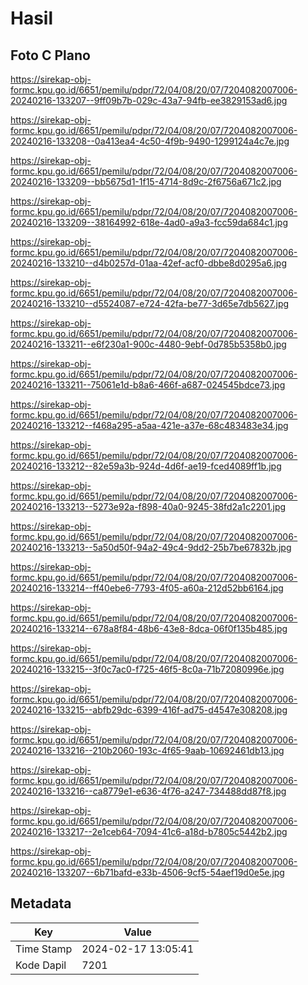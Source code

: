 # Hasil

## Foto C Plano

https://sirekap-obj-formc.kpu.go.id/6651/pemilu/pdpr/72/04/08/20/07/7204082007006-20240216-133207--9ff09b7b-029c-43a7-94fb-ee3829153ad6.jpg

https://sirekap-obj-formc.kpu.go.id/6651/pemilu/pdpr/72/04/08/20/07/7204082007006-20240216-133208--0a413ea4-4c50-4f9b-9490-1299124a4c7e.jpg

https://sirekap-obj-formc.kpu.go.id/6651/pemilu/pdpr/72/04/08/20/07/7204082007006-20240216-133209--bb5675d1-1f15-4714-8d9c-2f6756a671c2.jpg

https://sirekap-obj-formc.kpu.go.id/6651/pemilu/pdpr/72/04/08/20/07/7204082007006-20240216-133209--38164992-618e-4ad0-a9a3-fcc59da684c1.jpg

https://sirekap-obj-formc.kpu.go.id/6651/pemilu/pdpr/72/04/08/20/07/7204082007006-20240216-133210--d4b0257d-01aa-42ef-acf0-dbbe8d0295a6.jpg

https://sirekap-obj-formc.kpu.go.id/6651/pemilu/pdpr/72/04/08/20/07/7204082007006-20240216-133210--d5524087-e724-42fa-be77-3d65e7db5627.jpg

https://sirekap-obj-formc.kpu.go.id/6651/pemilu/pdpr/72/04/08/20/07/7204082007006-20240216-133211--e6f230a1-900c-4480-9ebf-0d785b5358b0.jpg

https://sirekap-obj-formc.kpu.go.id/6651/pemilu/pdpr/72/04/08/20/07/7204082007006-20240216-133211--75061e1d-b8a6-466f-a687-024545bdce73.jpg

https://sirekap-obj-formc.kpu.go.id/6651/pemilu/pdpr/72/04/08/20/07/7204082007006-20240216-133212--f468a295-a5aa-421e-a37e-68c483483e34.jpg

https://sirekap-obj-formc.kpu.go.id/6651/pemilu/pdpr/72/04/08/20/07/7204082007006-20240216-133212--82e59a3b-924d-4d6f-ae19-fced4089ff1b.jpg

https://sirekap-obj-formc.kpu.go.id/6651/pemilu/pdpr/72/04/08/20/07/7204082007006-20240216-133213--5273e92a-f898-40a0-9245-38fd2a1c2201.jpg

https://sirekap-obj-formc.kpu.go.id/6651/pemilu/pdpr/72/04/08/20/07/7204082007006-20240216-133213--5a50d50f-94a2-49c4-9dd2-25b7be67832b.jpg

https://sirekap-obj-formc.kpu.go.id/6651/pemilu/pdpr/72/04/08/20/07/7204082007006-20240216-133214--ff40ebe6-7793-4f05-a60a-212d52bb6164.jpg

https://sirekap-obj-formc.kpu.go.id/6651/pemilu/pdpr/72/04/08/20/07/7204082007006-20240216-133214--678a8f84-48b6-43e8-8dca-06f0f135b485.jpg

https://sirekap-obj-formc.kpu.go.id/6651/pemilu/pdpr/72/04/08/20/07/7204082007006-20240216-133215--3f0c7ac0-f725-46f5-8c0a-71b72080996e.jpg

https://sirekap-obj-formc.kpu.go.id/6651/pemilu/pdpr/72/04/08/20/07/7204082007006-20240216-133215--abfb29dc-6399-416f-ad75-d4547e308208.jpg

https://sirekap-obj-formc.kpu.go.id/6651/pemilu/pdpr/72/04/08/20/07/7204082007006-20240216-133216--210b2060-193c-4f65-9aab-10692461db13.jpg

https://sirekap-obj-formc.kpu.go.id/6651/pemilu/pdpr/72/04/08/20/07/7204082007006-20240216-133216--ca8779e1-e636-4f76-a247-734488dd87f8.jpg

https://sirekap-obj-formc.kpu.go.id/6651/pemilu/pdpr/72/04/08/20/07/7204082007006-20240216-133217--2e1ceb64-7094-41c6-a18d-b7805c5442b2.jpg

https://sirekap-obj-formc.kpu.go.id/6651/pemilu/pdpr/72/04/08/20/07/7204082007006-20240216-133207--6b71bafd-e33b-4506-9cf5-54aef19d0e5e.jpg


## Metadata

| Key        | Value               |
| ---------- | ------------------- |
| Time Stamp | 2024-02-17 13:05:41 |
| Kode Dapil | 7201                |



